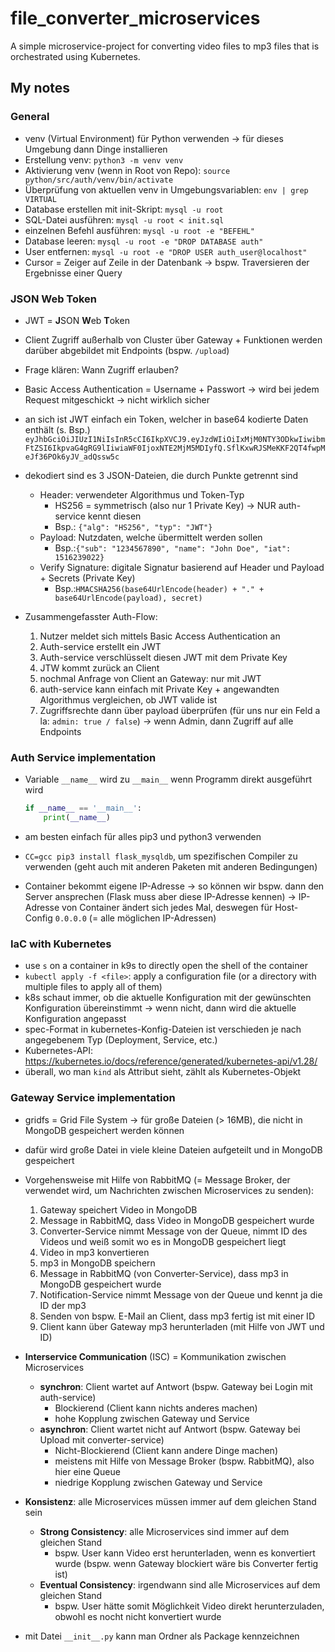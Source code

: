 # file_converter_microservices

A simple microservice-project for converting video files to mp3 files that is orchestrated using Kubernetes.

## My notes

### General

- venv (Virtual Environment) für Python verwenden -> für dieses Umgebung dann Dinge installieren
- Erstellung venv: `python3 -m venv venv`
- Aktivierung venv (wenn in Root von Repo): `source python/src/auth/venv/bin/activate`
- Überprüfung von aktuellen venv in Umgebungsvariablen: `env | grep VIRTUAL`
- Database erstellen mit init-Skript: `mysql -u root`
- SQL-Datei ausführen: `mysql -u root < init.sql`
- einzelnen Befehl ausführen: `mysql -u root -e "BEFEHL"`
- Database leeren: `mysql -u root -e "DROP DATABASE auth"`
- User entfernen: `mysql -u root -e "DROP USER auth_user@localhost"`
- Cursor = Zeiger auf Zeile in der Datenbank -> bspw. Traversieren der Ergebnisse einer Query

### JSON Web Token

- JWT = **J**SON **W**eb **T**oken
- Client Zugriff außerhalb von Cluster über Gateway + Funktionen werden darüber abgebildet mit Endpoints (bspw. `/upload`)
- Frage klären: Wann Zugriff erlauben?
- Basic Access Authentication = Username + Passwort -> wird bei jedem Request mitgeschickt -> nicht wirklich sicher
- an sich ist JWT einfach ein Token, welcher in base64 kodierte Daten enthält (s. Bsp.)
  `eyJhbGciOiJIUzI1NiIsInR5cCI6IkpXVCJ9.eyJzdWIiOiIxMjM0NTY3ODkwIiwibmFtZSI6IkpvaG4gRG9lIiwiaWF0IjoxNTE2MjM5MDIyfQ.SflKxwRJSMeKKF2QT4fwpMeJf36POk6yJV_adQssw5c`
- dekodiert sind es 3 JSON-Dateien, die durch Punkte getrennt sind

  - Header: verwendeter Algorithmus und Token-Typ
    - HS256 = symmetrisch (also nur 1 Private Key) -> NUR auth-service kennt diesen
    - Bsp.: `{"alg": "HS256", "typ": "JWT"}`
  - Payload: Nutzdaten, welche übermittelt werden sollen
    - Bsp.:`{"sub": "1234567890", "name": "John Doe", "iat": 1516239022}`
  - Verify Signature: digitale Signatur basierend auf Header und Payload + Secrets (Private Key)
    - Bsp.:`HMACSHA256(base64UrlEncode(header) + "." + base64UrlEncode(payload), secret)`

- Zusammengefasster Auth-Flow:

  1. Nutzer meldet sich mittels Basic Access Authentication an
  2. Auth-service erstellt ein JWT
  3. Auth-service verschlüsselt diesen JWT mit dem Private Key
  4. JTW kommt zurück an Client
  5. nochmal Anfrage von Client an Gateway: nur mit JWT
  6. auth-service kann einfach mit Private Key + angewandten Algorithmus vergleichen, ob JWT valide ist
  7. Zugriffsrechte dann über payload überprüfen (für uns nur ein Feld a la: `admin: true / false`) -> wenn Admin, dann Zugriff auf alle Endpoints

### Auth Service implementation

- Variable `__name__` wird zu `__main__` wenn Programm direkt ausgeführt wird
  ```python
  if __name__ == '__main__':
      print(__name__)
  ```
- am besten einfach für alles pip3 und python3 verwenden
- `CC=gcc pip3 install flask_mysqldb`, um spezifischen Compiler zu verwenden (geht auch mit anderen Paketen mit anderen Bedingungen)

- Container bekommt eigene IP-Adresse -> so können wir bspw. dann den Server ansprechen (Flask muss aber diese IP-Adresse kennen) -> IP-Adresse von Container ändert sich jedes Mal, deswegen für Host-Config `0.0.0.0` (= alle möglichen IP-Adressen)

### IaC with Kubernetes

- use `s` on a container in k9s to directly open the shell of the container
- `kubectl apply -f <file>`: apply a configuration file (or a directory with multiple files to apply all of them)
- k8s schaut immer, ob die aktuelle Konfiguration mit der gewünschten Konfiguration übereinstimmt -> wenn nicht, dann wird die aktuelle Konfiguration angepasst
- spec-Format in kubernetes-Konfig-Dateien ist verschieden je nach angegebenem Typ (Deployment, Service, etc.)
- Kubernetes-API: https://kubernetes.io/docs/reference/generated/kubernetes-api/v1.28/
- überall, wo man `kind` als Attribut sieht, zählt als Kubernetes-Objekt

### Gateway Service implementation

- gridfs = Grid File System -> für große Dateien (> 16MB), die nicht in MongoDB gespeichert werden können
- dafür wird große Datei in viele kleine Dateien aufgeteilt und in MongoDB gespeichert
- Vorgehensweise mit Hilfe von RabbitMQ (= Message Broker, der verwendet wird, um Nachrichten zwischen Microservices zu senden):

  1. Gateway speichert Video in MongoDB
  2. Message in RabbitMQ, dass Video in MongoDB gespeichert wurde
  3. Converter-Service nimmt Message von der Queue, nimmt ID des Videos und weiß somit wo es in MongoDB gespeichert liegt
  4. Video in mp3 konvertieren
  5. mp3 in MongoDB speichern
  6. Message in RabbitMQ (von Converter-Service), dass mp3 in MongoDB gespeichert wurde
  7. Notification-Service nimmt Message von der Queue und kennt ja die ID der mp3
  8. Senden von bspw. E-Mail an Client, dass mp3 fertig ist mit einer ID
  9. Client kann über Gateway mp3 herunterladen (mit Hilfe von JWT und ID)

- **Interservice Communication** (ISC) = Kommunikation zwischen Microservices

  - **synchron**: Client wartet auf Antwort (bspw. Gateway bei Login mit auth-service)
    - Blockierend (Client kann nichts anderes machen)
    - hohe Kopplung zwischen Gateway und Service
  - **asynchron**: Client wartet nicht auf Antwort (bspw. Gateway bei Upload mit converter-service)
    - Nicht-Blockierend (Client kann andere Dinge machen)
    - meistens mit Hilfe von Message Broker (bspw. RabbitMQ), also hier eine Queue
    - niedrige Kopplung zwischen Gateway und Service

- **Konsistenz**: alle Microservices müssen immer auf dem gleichen Stand sein

  - **Strong Consistency**: alle Microservices sind immer auf dem gleichen Stand
    - bspw. User kann Video erst herunterladen, wenn es konvertiert wurde (bspw. wenn Gateway blockiert wäre bis Converter fertig ist)
  - **Eventual Consistency**: irgendwann sind alle Microservices auf dem gleichen Stand
    - bspw. User hätte somit Möglichkeit Video direkt herunterzuladen, obwohl es nocht nicht konvertiert wurde

- mit Datei `__init__.py` kann man Ordner als Package kennzeichnen
